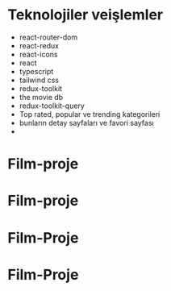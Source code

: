 # Teknolojiler veişlemler

- react-router-dom
- react-redux
- react-icons
- react
- typescript
- tailwind css
- redux-toolkit
- the movie db
- redux-toolkit-query
- Top rated, popular ve trending kategorileri
- bunların detay sayfaları ve favori sayfası
-
# Film-proje
# Film-proje
# Film-Proje
# Film-Proje
